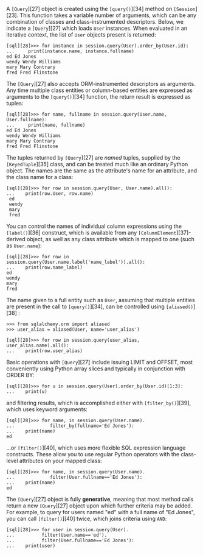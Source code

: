 A `[Query`][27] object is created using the `[query()`][34] method on `[Session`][23]. This function takes a variable number of arguments, which can be any combination of classes and class-instrumented descriptors. Below, we indicate a `[Query`][27] which loads `User` instances. When evaluated in an iterative context, the list of `User` objects present is returned:
    
```    
[sql][28]>>> for instance in session.query(User).order_by(User.id):
...     print(instance.name, instance.fullname)
ed Ed Jones
wendy Wendy Williams
mary Mary Contrary
fred Fred Flinstone
```

The `[Query`][27] also accepts ORM-instrumented descriptors as arguments. Any time multiple class entities or column-based entities are expressed as arguments to the `[query()`][34] function, the return result is expressed as tuples:
    
```    
[sql][28]>>> for name, fullname in session.query(User.name, User.fullname):
...     print(name, fullname)
ed Ed Jones
wendy Wendy Williams
mary Mary Contrary
fred Fred Flinstone
```

The tuples returned by `[Query`][27] are _named_ tuples, supplied by the `[KeyedTuple`][35] class, and can be treated much like an ordinary Python object. The names are the same as the attribute's name for an attribute, and the class name for a class:
    
```    
[sql][28]>>> for row in session.query(User, User.name).all():
...    print(row.User, row.name)
 ed
 wendy
 mary
 fred
```

You can control the names of individual column expressions using the `[label()`][36] construct, which is available from any `[ColumnElement`][37]-derived object, as well as any class attribute which is mapped to one (such as `User.name`):
    
```    
[sql][28]>>> for row in session.query(User.name.label('name_label')).all():
...    print(row.name_label)
ed
wendy
mary
fred
```

The name given to a full entity such as `User`, assuming that multiple entities are present in the call to `[query()`][34], can be controlled using `[aliased()`][38] :
    
```    
>>> from sqlalchemy.orm import aliased
>>> user_alias = aliased(User, name='user_alias')

[sql][28]>>> for row in session.query(user_alias, user_alias.name).all():
...    print(row.user_alias)
```    

Basic operations with `[Query`][27] include issuing LIMIT and OFFSET, most conveniently using Python array slices and typically in conjunction with ORDER BY:
    
```    
[sql][28]>>> for u in session.query(User).order_by(User.id)[1:3]:
...    print(u)
```    
    
and filtering results, which is accomplished either with `[filter_by()`][39], which uses keyword arguments:
    
```    
[sql][28]>>> for name, in session.query(User.name).
...             filter_by(fullname='Ed Jones'):
...    print(name)
ed
```

…or `[filter()`][40], which uses more flexible SQL expression language constructs. These allow you to use regular Python operators with the class-level attributes on your mapped class:
    
```    
[sql][28]>>> for name, in session.query(User.name).
...             filter(User.fullname=='Ed Jones'):
...    print(name)
ed
```

The `[Query`][27] object is fully **generative**, meaning that most method calls return a new `[Query`][27] object upon which further criteria may be added. For example, to query for users named "ed" with a full name of "Ed Jones", you can call `[filter()`][40] twice, which joins criteria using `AND`:
    
```    
[sql][28]>>> for user in session.query(User).
...          filter(User.name=='ed').
...          filter(User.fullname=='Ed Jones'):
...    print(user)
```    
